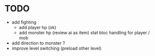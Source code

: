 # TODO

-   add fighting
    -   add player hp (ok)
    -   add monster hp (review ai as item) stat bloc handling for player / mob
-   add direction to monster ?
-   improve level switching (preload other level)
